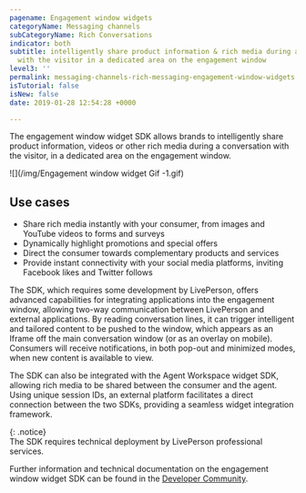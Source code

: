 ```yaml
---
pagename: Engagement window widgets
categoryName: Messaging channels
subCategoryName: Rich Conversations
indicator: both
subtitle: intelligently share product information & rich media during a conversation
  with the visitor in a dedicated area on the engagement window
level3: ''
permalink: messaging-channels-rich-messaging-engagement-window-widgets.html
isTutorial: false
isNew: false
date: 2019-01-28 12:54:28 +0000

---
```

The engagement window widget SDK allows brands to intelligently share product information, videos or other rich media during a conversation with the visitor, in a dedicated area on the engagement window.

![](/img/Engagement window widget Gif -1.gif)

## Use cases

* Share rich media instantly with your consumer, from images and YouTube videos to forms and surveys
* Dynamically highlight promotions and special offers
* Direct the consumer towards complementary products and services
* Provide instant connectivity with your social media platforms, inviting Facebook likes and Twitter follows

The SDK, which requires some development by LivePerson, offers advanced capabilities for integrating applications into the engagement window, allowing two-way communication between LivePerson and external applications. By reading conversation lines, it can trigger intelligent and tailored content to be pushed to the window, which appears as an Iframe off the main conversation window (or as an overlay on mobile). Consumers will receive notifications, in both pop-out and minimized modes, when new content is available to view.

The SDK can also be integrated with the Agent Workspace widget SDK, allowing rich media to be shared between the consumer and the agent. Using unique session IDs, an external platform facilitates a direct connection between the two SDKs, providing a seamless widget integration framework.

{: .notice}  
The SDK requires technical deployment by LivePerson professional services.

Further information and technical documentation on the engagement window widget SDK can be found in the [Developer Community](https://developers.liveperson.com/rt-interactions-window-sdk-overview.html). 